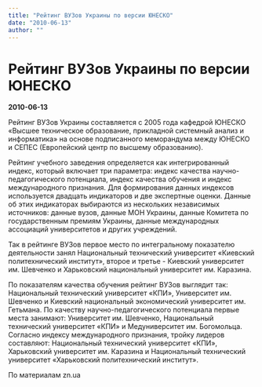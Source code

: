 ```yaml
---
title: "Рейтинг ВУЗов Украины по версии ЮНЕСКО"
date: "2010-06-13"
author: ""
---
```


# Рейтинг ВУЗов Украины по версии ЮНЕСКО

**2010-06-13** 

Рейтинг ВУЗов Украины составляется с 2005 года кафедрой ЮНЕСКО «Высшее техническое образование, прикладной системный анализ и информатика» на основе подписанного меморандума между ЮНЕСКО и СЕПЕС (Европейский центр по высшему образованию).

Рейтинг учебного заведения определяется как интегрированный индекс, который включает три параметра: индекс качества научно-педагогического потенциала, индекс качества обучения и индекс международного признания. Для формирования данных индексов используется двадцать индикаторов и две экспертные оценки. Данные об этих индикаторах выбираются из нескольких независимых источников: данные вузов, данные МОН Украины, данные Комитета по государственным премиям Украины, данные международных ассоциаций университетов и других учреждений.

Так в рейтинге ВУЗов первое место по интегральному показателю деятельности занял Национальный технический университет «Киевский политехнический институт», второе и третье - Киевский университет им. Шевченко и Харьковский национальный университет им. Каразина.

По показателям качества обучения рейтинг ВУЗов выглядит так: Национальный технический университет «КПИ», Университет им. Шевченко и Киевский национальный экономический университет им. Гетьмана. По качеству научно-педагогического потенциала первые места занимают: Университет им. Шевченко, Национальный технический университет «КПИ» и Медуниверситет им. Богомольца. Согласно индексу международного признания, тройку лидеров составляют: Национальный технический университет «КПИ», Харьковский университет им. Каразина и Национальный технический университет «Харьковский политехнический институт».

По материалам zn.ua
